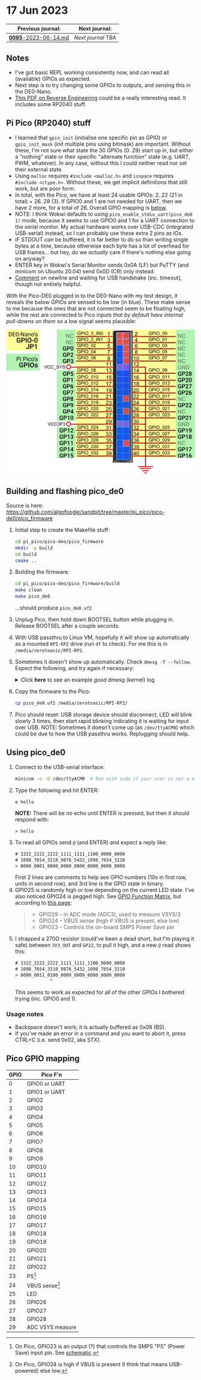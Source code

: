 # 17 Jun 2023

| Previous journal: | Next journal: |
|-|-|
| [**0095**-2023-06-14.md](./0095-2023-06-14.md) | *Next journal TBA* |

## Notes

*   I've got basic REPL working consistently now, and can read all (available) GPIOs as expected.
*   Next step is to try changing some GPIOs to outputs, and sensing this in the DE0-Nano.
*   [This PDF on Reverse Engineering](https://0xinfection.github.io/reversing/reversing-for-everyone.pdf) could
    be a really interesting read. It includes some RP2040 stuff.


## Pi Pico (RP2040) stuff

*   I learned that `gpio_init` (initialise one specific pin as GPIO) or `gpio_init_mask` (init multiple pins using bitmask)
    are important. Without these, I'm not sure what state the 30 GPIOs (0..29) start up in, but either a "nothing" state or
    their specific "alternate function" state (e.g. UART, PWM, whatever). In any case, without this I could neither read nor
    set their external state.
*   Using `malloc` requires `#include <malloc.h>` and `isspace` requires `#include <ctype.h>`. Without these, we get implicit
    definitions that still work, but are poor form.
*   In total, with the Pico, we have at least 24 usable GPIOs: 2..22 (21 in total) + 26..28 (3). If GPIO0 and 1 are not needed
    for UART, then we have 2 more, for a total of 26. Overall GPIO mapping is [below](#pico-gpio-mapping).
*   NOTE: I think Wokwi defaults to using `pico_enable_stdio_uart(pico_de0 1)` mode, because it seems to use GPIO0 and 1
    for a UART connection to the serial monitor. My actual hardware works over USB-CDC (integrated USB-serial) instead,
    so I can probably use these extra 2 pins as IOs.
*   *IF* STDOUT *can* be buffered, it is far better to do so than writing single bytes at a time, because otherwise
    each byte has a lot of overhead for USB frames... but hey, do we *actually* care if there's nothing else going on anyway?
*   ENTER key in Wokwi's Serial Monitor sends 0x0A (LF) but PuTTY (and minicom on Ubuntu 20.04) send 0x0D (CR) only instead.
*   [Comment](https://forums.raspberrypi.com/viewtopic.php?t=335862) on newline and waiting for USB handshake (inc. timeout),
    though not entirely helpful.

With the Pico-DE0 plugged in to the DE0-Nano with my test design, it reveals the below GPIOs are sensed to be low
(in blue). These make sense to me because the ones that are not connected seem to be floating high, while the rest
are connected to Pico inputs *that by default have internal pull-downs on them* so a low signal seems plausible:

![](./i/0096-Pico-DE0-sense.png)


## Building and flashing pico_de0

Source is here: https://github.com/algofoogle/sandpit/tree/master/pi_pico/pico-de0/pico_firmware

1.  Initial step to create the Makefile stuff:
    ```bash
    cd pi_pico/pico-deo/pico_firmware
    mkdir -p build
    cd build
    cmake ..
    ```
2.  Building the firmware:
    ```bash
    cd pi_pico/pico-deo/pico_firmware/build
    make clean
    make pico_de0
    ```
    ...should produce `pico_de0.uf2`
3.  Unplug Pico, then hold down BOOTSEL button while plugging in. Release BOOTSEL after a couple seconds.
4.  With USB passthru to Linux VM, hopefully it will show up automatically as a mounted `RPI-RP2` drive
    (run `df` to check). For me this is in `/media/zerotoasic/RPI-RP2`.
5.  Sometimes it doesn't show up automatically. Check `dmesg -T --follow`. Expect the following, and try again if necessary:
    <details>
    <summary>Click <strong>here</strong> to see an example <em>good</em> dmesg (kernel) log</summary>

    ```
    [Sat Jun 17 06:59:12 2023] usb 1-1: new full-speed USB device number 29 using ohci-pci
    [Sat Jun 17 06:59:12 2023] usb 1-1: New USB device found, idVendor=2e8a, idProduct=0003, bcdDevice= 1.00
    [Sat Jun 17 06:59:12 2023] usb 1-1: New USB device strings: Mfr=1, Product=2, SerialNumber=3
    [Sat Jun 17 06:59:12 2023] usb 1-1: Product: RP2 Boot
    [Sat Jun 17 06:59:12 2023] usb 1-1: Manufacturer: Raspberry Pi
    [Sat Jun 17 06:59:12 2023] usb 1-1: SerialNumber: E0C912952D54
    [Sat Jun 17 06:59:12 2023] usb-storage 1-1:1.0: USB Mass Storage device detected
    [Sat Jun 17 06:59:12 2023] scsi host4: usb-storage 1-1:1.0
    [Sat Jun 17 06:59:13 2023] scsi 4:0:0:0: Direct-Access     RPI      RP2              2    PQ: 0 ANSI: 2
    [Sat Jun 17 06:59:13 2023] scsi 4:0:0:0: Attached scsi generic sg2 type 0
    [Sat Jun 17 06:59:13 2023] sd 4:0:0:0: [sdc] 262144 512-byte logical blocks: (134 MB/128 MiB)
    [Sat Jun 17 06:59:13 2023] sd 4:0:0:0: [sdc] Write Protect is off
    [Sat Jun 17 06:59:13 2023] sd 4:0:0:0: [sdc] Mode Sense: 03 00 00 00
    [Sat Jun 17 06:59:13 2023] sd 4:0:0:0: [sdc] No Caching mode page found
    [Sat Jun 17 06:59:13 2023] sd 4:0:0:0: [sdc] Assuming drive cache: write through
    [Sat Jun 17 06:59:14 2023]  sdc: sdc1
    [Sat Jun 17 06:59:14 2023] sd 4:0:0:0: [sdc] Attached SCSI removable disk
    ```
    </details>
6.  Copy the firmware to the Pico:
    ```bash
    cp pico_de0.uf2 /media/zerotoasic/RPI-RP2/
    ```
7.  Pico should reset: USB storage device should disconnect, LED will blink slowly 3 times, then start
    rapid blinking indicating it is waiting for input over USB. NOTE: Sometimes it doesn't come up
    (as `/dev/ttyACM0`) which could be due to how the USB passthru works. Replugging should help.

## Using pico_de0

1.  Connect to the USB-serial interface:
    ```bash
    minicom -o -D /dev/ttyACM0  # Run with sudo if your user is not a member of the dialout group.
    ```
2.  Type the following and hit ENTER:
    ```
    e hello
    ```
    **NOTE:** There will be no echo until ENTER is pressed, but then it should respond with:
    ```
    > hello
    ```
3.  To read all GPIOs send `@` (and ENTER) and expect a reply like:
    ```
    # 3322_2222_2222_1111_1111_1100_0000_0000
    # 1098_7654_3210_9876_5432_1098_7654_3210
    > 0000_0001_0000_0000_0000_0000_0000_0000
    ```
    First 2 lines are comments to help see GPIO numbers (10s in first row, units in second row), and 3rd line is the GPIO state in binary.
4.  GPIO25 is randomly high or low depending on the current LED state. I've also noticed GPIO24 is pegged high.
    See [GPIO Function Matrix](https://www.circuitstate.com/pinouts/raspberry-pi-pico-microcontroller-board-pinout-diagrams/#GPIO_Function_Matrix),
    but according to [this page](https://peppe8o.com/raspberry-pi-pico-pinout/):
    > * GPIO29 – in ADC mode (ADC3), used to measure VSYS/3
    > * GPIO24 – VBUS sense (high if VBUS is present, else low)
    > * GPIO23 – Controls the on-board SMPS Power Save pin
5.  I strapped a 270&ohm; resistor (could've been a dead short, but I'm playing it safe) between `3V3_OUT` and `GP22`, to pull it
    high, and a new `@` read shows this:
    ```
    # 3322_2222_2222_1111_1111_1100_0000_0000
    # 1098_7654_3210_9876_5432_1098_7654_3210
    > 0000_0011_0100_0000_0000_0000_0000_0000
                 ^
    ```
    This seems to work as expected for all of the other GPIOs I bothered trying (inc. GPIO0 and 1).

### Usage notes

*   Backspace doesn't work; it is actually buffered as 0x08 (BS).
*   If you've made an error in a command and you want to abort it, press CTRL+C (i.e. send 0x02, aka STX).


## Pico GPIO mapping

| GPIO | Pico F'n       |
|------|----------------|
|    0 | GPIO0 or UART  |
|    1 | GPIO1 or UART  |
|    2 | GPIO2          |
|    3 | GPIO3          |
|    4 | GPIO4          |
|    5 | GPIO5          |
|    6 | GPIO6          |
|    7 | GPIO7          |
|    8 | GPIO8          |
|    9 | GPIO9          |
|   10 | GPIO10         |
|   11 | GPIO11         |
|   12 | GPIO12         |
|   13 | GPIO13         |
|   14 | GPIO14         |
|   15 | GPIO15         |
|   16 | GPIO16         |
|   17 | GPIO17         |
|   18 | GPIO18         |
|   19 | GPIO19         |
|   20 | GPIO20         |
|   21 | GPIO21         |
|   22 | GPIO22         |
|   23 | PS[^1]         |
|   24 | VBUS sense[^2] |
|   25 | LED            |
|   26 | GPIO26         |
|   27 | GPIO27         |
|   28 | GPIO28         |
|   29 | ADC VSYS measure |

[^1]: On Pico, GPIO23 is an output (?) that controls the SMPS "PS" (Power Save) input pin. See [schematic](https://datasheets.raspberrypi.com/pico/pico-datasheet.pdf#page=25&zoom=100,153,108).
[^2]: On Pico, GPIO24 is high if VBUS is present (I think that means USB-powered) else low.
